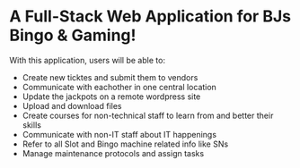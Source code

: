 <h1>A Full-Stack Web Application for BJs Bingo & Gaming!</h1>
<p> With this application, users will be able to:</p>

<ul>
  <li>Create new ticktes and submit them to vendors</li>
  <li>Communicate with eachother in one central location</li>
  <li>Update the jackpots on a remote wordpress site</li>
  <li>Upload and download files</li>
  <li>Create courses for non-technical staff to learn from and better their skills</li>
  <li>Communicate with non-IT staff about IT happenings</li>
  <li>Refer to all Slot and Bingo machine related info like SNs</li>
  <li>Manage maintenance protocols and assign tasks</li>
</ul>

